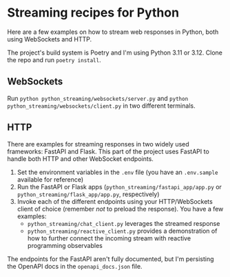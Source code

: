 # Streaming recipes for Python

Here are a few examples on how to stream web responses in Python, both using WebSockets and HTTP.

The project's build system is Poetry and I'm using Python 3.11 or 3.12. Clone the repo and run `poetry install`.

## WebSockets

Run `python python_streaming/websockets/server.py` and `python python_streaming/websockets/client.py` in two different terminals.

## HTTP

There are examples for streaming responses in two widely used frameworks: FastAPI and Flask. This part of the project uses FastAPI to handle both HTTP and other WebSocket endpoints.

1. Set the environment variables in the `.env` file (you have an `.env.sample` available for reference) 
2. Run the FastAPI or Flask apps (`python_streaming/fastapi_app/app.py` or `python_streaming/flask_app/app.py`, respectively)
3. Invoke each of the different endpoints using your HTTP/WebSockets client of choice (remember _not_ to preload the response). You have a few examples:
   - `python_streaming/chat_client.py` leverages the streamed response
   - `python_streaming/reactive_client.py` provides a demonstration of how to further connect the incoming stream with reactive programming observables

The endpoints for the FastAPI aren't fully documented, but I'm persisting the OpenAPI docs in the `openapi_docs.json` file.
